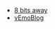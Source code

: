 * [8 bits away](http://127.0.0.1:43110/1GrwWFTmrKgUGQsGxrKSsRbb2dt8UJaBPN)
* [vEmoBlog](http://127.0.0.1:43110/14sYamG8agjTLeW8DfwTKbYRmTwaPbs4au)